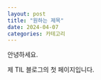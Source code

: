 ```yaml
---
layout: post
title: "원하는 제목"
date: 2024-04-07
categories: 카테고리
---
```


안녕하세요.

제 TIL 블로그의 첫 페이지입니다.